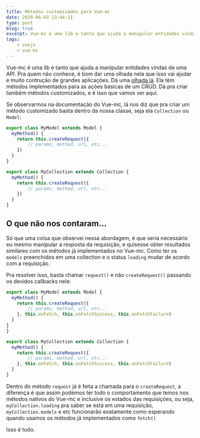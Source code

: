 ```yaml
---
title: Métodos customizados para Vue-mc
date: 2020-06-03 13:44:11
type: post
blog: true
excerpt: Vue-mc é uma lib e tanto que ajuda a manipular entidades vindas de uma API. Pra quem não conhece, é bom dar uma olhada nela que isso vai ajudar e muito contrução de grandes aplicações. Dá uma [olhada lá](http://vuemc.io/#introduction). Ela tém métodos implementados para as ações básicas de um CRUD. Dá pra criar também métodos customizados, e é isso que vamos ver aqui.
tags: 
    - vuejs
    - vue-mc
---
```


Vue-mc é uma lib e tanto que ajuda a manipular entidades vindas de uma API. Pra quem não conhece, é bom dar uma olhada nela que isso vai ajudar e muito contrução de grandes aplicações. Dá uma [olhada lá](http://vuemc.io/#introduction). Ela tém métodos implementados para as ações básicas de um CRUD. Dá pra criar também métodos customizados, e é isso que vamos ver aqui.

Se observarmos na documentação do Vue-mc, lá nos diz que pra criar um método customizado basta dentro da nossa classe, seja ela `Collection` ou `Model`:

```javascript
export class MyModel extends Model {
  myMethod() {
    return this.createRequest({
        // params, method, url, etc...
    })
  }
}

export class MyCollection extends Collection {
  myMethod() {
    return this.createRequest({
        // params, method, url, etc...
    })
  }
}
```

## O que não nos contaram...

Só que uma coisa que observei nessa abordagem, é que seria necessário eu mesmo manipular a resposta da requisição, e quisesse obter resultados similares com os métodos já implementados no Vue-mc. Como ter os `models` preenchidos em uma collection e o status `loading` mudar de acordo com a requisição.

Pra resolver isso, basta chamar `request()` e não `createRequest()` passando os devidos callbacks nele:

```javascript
export class MyModel extends Model {
  myMethod() {
    return this.createRequest({
        // params, method, url, etc...
    }, this.onFetch, this.onFetchSuccess, this.onFetchFailure)
  }
}
}

export class MyCollection extends Collection {
  myMethod() {
    return this.createRequest({
        // params, method, url, etc...
    }, this.onFetch, this.onFetchSuccess, this.onFetchFailure)
  }
}
```

Dentro do método `request` já é feita a chamada para o `createRequest`, a diferença é que assim podemos ter todo o comportamento que temos nos métodos nativos do Vue-mc e inclusive os estados das requisições, ou seja, `myCollection.loading` pra saber se está em uma requisição, `myCollection.models` e etc funcionarão exatamente como esperando quando usamos os métodos já implementados como `fetch()`

Isso é tudo.